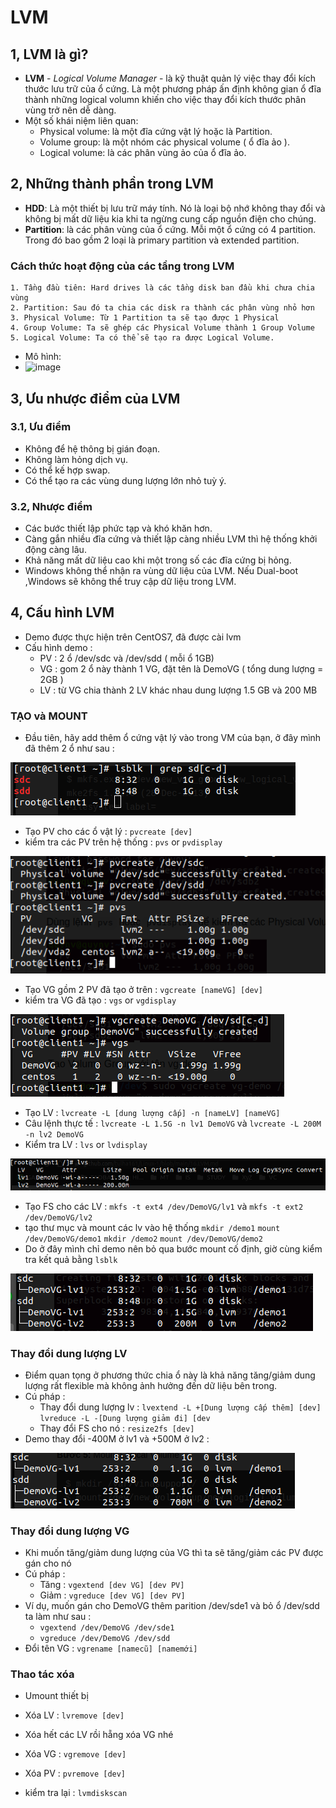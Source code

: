 # LVM
## 1, LVM là gì?
* **LVM** - *Logical Volume Manager* - là kỹ thuật quản lý việc thay đổi kích thước lưu trữ của ổ cứng. Là một phương pháp ấn định không gian ổ đĩa thành những logical volumn khiến cho việc thay đổi kích thước phân vùng trở nên dễ dàng.
* Một số khái niệm liên quan:
  - Physical volume: là một đĩa cứng vật lý hoặc là Partition.
  - Volume group: là một nhóm các physical volume ( ổ đĩa ảo ).
  - Logical volume: là các phân vùng ảo của ổ đĩa ảo.
## 2, Những thành phần trong LVM
* **HDD**: Là một thiết bị lưu trữ máy tính. Nó là loại bộ nhớ không thay đổi và không bị mất dữ liệu kia khi ta ngừng cung cấp nguồn điện cho chúng.
* **Partition**: là các phân vùng của ổ cứng. Mỗi một ổ cứng có 4 partition. Trong đó bao gồm 2 loại là primary partition và extended partition.
### Cách thức hoạt động của các tầng trong LVM
```
1. Tầng đầu tiên: Hard drives là các tầng disk ban đầu khi chưa chia vùng
2. Partition: Sau đó ta chia các disk ra thành các phân vùng nhỏ hơn
3. Physical Volume: Từ 1 Partition ta sẽ tạo được 1 Physical
4. Group Volume: Ta sẽ ghép các Physical Volume thành 1 Group Volume
5. Logical Volume: Ta có thể sẽ tạo ra được Logical Volume.
```
* Mô hình:
* ![image](https://user-images.githubusercontent.com/88284121/198233636-6fb898a1-8023-4a7c-b30a-9eeeb397c7fa.png)
## 3, Ưu nhược điểm của LVM
### 3.1, Ưu điểm
* Không để hệ thông bị gián đoạn.
* Không làm hỏng dịch vụ.
* Có thể kế hợp swap.
* Có thể tạo ra các vùng dung lượng lớn nhỏ tuỳ ý.
### 3.2, Nhược điểm
* Các bước thiết lập phức tạp và khó khăn hơn.
* Càng gắn nhiều đĩa cứng và thiết lập càng nhiều LVM thì hệ thống khởi động càng lâu.
* Khả năng mất dữ liệu cao khi một trong số các đĩa cứng bị hỏng.
* Windows không thể nhận ra vùng dữ liệu của LVM. Nếu Dual-boot ,Windows sẽ không thể truy cập dữ liệu trong LVM.
## 4, Cấu hình LVM
- Demo được thực hiện trên CentOS7, đã được cài lvm
- Cấu hình demo : 
 	- PV : 2 ổ /dev/sdc và /dev/sdd ( mỗi ổ 1GB)
 	- VG : gom 2 ổ này thành 1 VG, đặt tên là DemoVG ( tổng dung lượng = 2GB )
 	- LV : từ VG chia thành 2 LV khác nhau dung lượng 1.5 GB và 200 MB 
### TẠO và MOUNT 
 - Đầu tiên, hãy add thêm ổ cứng vật lý vào trong VM của bạn, ở đây mình đã thêm 2 ổ như sau : 
 
 <img src="https://github.com/tulha161/linux/blob/main/images/12.2.png">
 
 - Tạo PV cho các ổ vật lý : `pvcreate [dev]`
 - kiểm tra các PV trên hệ thống : `pvs` or `pvdisplay`
  
  <img src="https://github.com/tulha161/linux/blob/main/images/12.3.png">
 
 - Tạo VG gồm 2 PV đã tạo ở trên : `vgcreate [nameVG] [dev]` 
 - kiểm tra VG đã tạo : `vgs` or `vgdisplay`
 
  <img src="https://github.com/tulha161/linux/blob/main/images/12.4.png">
 
 - Tạo LV : `lvcreate -L [dung lượng cấp] -n [nameLV] [nameVG]`
 - Câu lệnh thực tế : `lvcreate -L 1.5G -n lv1 DemoVG` và  `lvcreate -L 200M -n lv2 DemoVG`
 - Kiểm tra LV : `lvs` or `lvdisplay`
 
  <img src="https://github.com/tulha161/linux/blob/main/images/12.5.png">
 
 - Tạo FS cho các LV : `mkfs -t ext4 /dev/DemoVG/lv1` và `mkfs -t ext2 /dev/DemoVG/lv2`
 - tạo thư mục và mount các lv vào hệ thống 
 	`mkdir /demo1`
 	`mount /dev/DemoVG/demo1`
 	`mkdir /demo2`
 	`mount /dev/DemoVG/demo2`
 - Do ở đây mình chỉ demo nên bỏ qua bước mount cố định, giờ cùng kiểm tra kết quả bằng `lsblk`
 
  <img src="https://github.com/tulha161/linux/blob/main/images/12.6.png">
 
### Thay đổi dung lượng LV
 - Điểm quan tọng ở phương thức chia ổ này là khả năng tăng/giảm dung lượng rất flexible mà không ảnh hưởng đến dữ liệu bên trong.
 - Cú pháp : 
 	- Thay đổi dung lượng lv :
 	`lvextend -L +[Dung lượng cấp thêm] [dev]` 
 	`lvreduce -L -[Dung lượng giảm đi] [dev`
 	- Thay đổi FS cho nó : `resize2fs [dev]`
 - Demo thay đổi -400M ở lv1 và +500M ở lv2 : 
 
  <img src="https://github.com/tulha161/linux/blob/main/images/12.7.png">
 
### Thay đổi dung lượng VG
- Khi muốn tăng/giảm dung lượng của VG thì ta sẽ tăng/giảm các PV được gán cho nó
- Cú pháp : 
	- Tăng : `vgextend [dev VG] [dev PV]`
	- Giảm : `vgreduce [dev VG] [dev PV]`
- Ví dụ, muốn gán cho DemoVG thêm parition /dev/sde1 và bỏ ổ /dev/sdd ta làm như sau : 
 	- `vgextend /dev/DemoVG /dev/sde1`
 	- `vgreduce /dev/DemoVG /dev/sdd`
 - Đổi tên VG : `vgrename [namecũ] [namemới]`
 
### Thao tác xóa 

- Umount thiết bị
- Xóa LV : `lvremove [dev]`
- Xóa hết các LV rồi hẵng xóa VG nhé
- Xóa VG : `vgremove [dev]`
- Xóa PV : `pvremove [dev]`

- kiểm tra lại : `lvmdiskscan`
